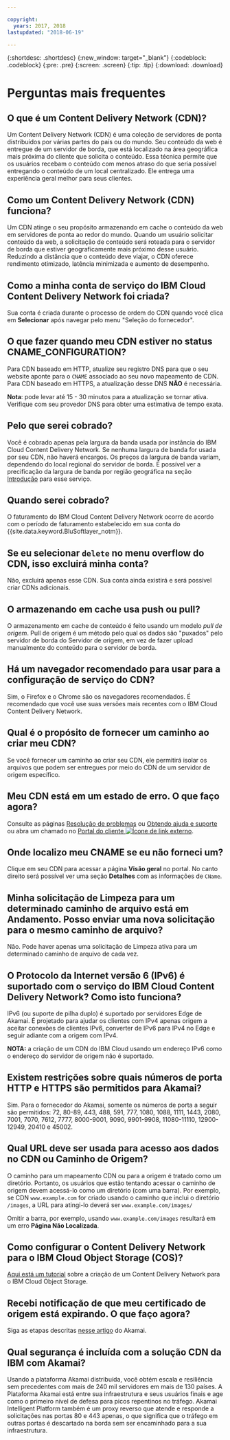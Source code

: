 ```yaml
---

copyright:
  years: 2017, 2018
lastupdated: "2018-06-19"

---
```


{:shortdesc: .shortdesc}
{:new_window: target="_blank"}
{:codeblock: .codeblock}
{:pre: .pre}
{:screen: .screen}
{:tip: .tip}
{:download: .download}

# Perguntas mais frequentes

## O que é um Content Delivery Network (CDN)?

Um Content Delivery Network (CDN) é uma coleção de servidores de ponta distribuídos por várias partes do país ou do mundo. Seu conteúdo da web é entregue de um servidor de borda, que está localizado na área geográfica mais próxima do cliente que solicita o conteúdo. Essa técnica permite que os usuários recebam o conteúdo com menos atraso do que seria possível entregando o conteúdo de um local centralizado. Ele entrega uma experiência geral melhor para seus clientes.

## Como um Content Delivery Network (CDN) funciona?

Um CDN atinge o seu propósito armazenando em cache o conteúdo da web em servidores de ponta ao redor do mundo. Quando um usuário solicitar conteúdo da web, a solicitação de conteúdo será roteada para o servidor de borda que estiver geograficamente mais próximo desse usuário. Reduzindo a distância que o conteúdo deve viajar, o CDN oferece rendimento otimizado, latência minimizada e aumento de desempenho.

## Como a minha conta de serviço do IBM Cloud Content Delivery Network foi criada?

Sua conta é criada durante o processo de ordem do CDN quando você clica em **Selecionar** após navegar pelo menu "Seleção do fornecedor".

## O que fazer quando meu CDN estiver no status CNAME_CONFIGURATION?

Para CDN baseado em HTTP, atualize seu registro DNS para que o seu website aponte para o `CNAME` associado ao seu novo mapeamento de CDN. Para CDN baseado em HTTPS, a atualização desse DNS **NÃO** é necessária.

**Nota**: pode levar até 15 - 30 minutos para a atualização se tornar ativa. Verifique com seu provedor DNS para obter uma estimativa de tempo exata.

## Pelo que serei cobrado?

Você é cobrado apenas pela largura da banda usada por instância do IBM Cloud Content Delivery Network. Se nenhuma largura de banda for usada por seu CDN, não haverá encargos. Os preços da largura de banda variam, dependendo do local regional do servidor de borda. É possível ver a precificação da largura de banda por região geográfica na seção [Introdução](getting-started.html#cdn-bandwidth-pricing-rates-shown-in-usd-) para esse serviço.

## Quando serei cobrado?

O faturamento do IBM Cloud Content Delivery Network ocorre de acordo com o período de faturamento estabelecido em sua conta do {{site.data.keyword.BluSoftlayer_notm}}.

## Se eu selecionar `delete` no menu overflow do CDN, isso excluirá minha conta?

Não, excluirá apenas esse CDN. Sua conta ainda existirá e será possível criar CDNs adicionais.

## O armazenando em cache usa push ou pull?

O armazenamento em cache de conteúdo é feito usando um modelo _pull de origem_. Pull de origem é um método pelo qual os dados são "puxados" pelo servidor de borda do Servidor de origem, em vez de fazer upload manualmente do conteúdo para o servidor de borda.

## Há um navegador recomendado para usar para a configuração de serviço do CDN?

Sim, o Firefox e o Chrome são os navegadores recomendados. É recomendado que você use suas versões mais recentes com o IBM
Cloud Content Delivery Network.

## Qual é o propósito de fornecer um caminho ao criar meu CDN?

Se você fornecer um caminho ao criar seu CDN, ele permitirá isolar os arquivos que podem ser entregues por meio do CDN de um
servidor de origem específico.

## Meu CDN está em um estado de erro. O que faço agora?

Consulte as páginas [Resolução de problemas](troubleshooting.html#troubleshooting) ou [Obtendo ajuda e suporte](https://console.stage1.bluemix.net/docs/infrastructure/CDN/getting-help.html#getting-help) ou abra um chamado no [Portal do cliente ![Ícone de link externo](../../icons/launch-glyph.svg "Ícone de link externo")](https://control.softlayer.com/).

## Onde localizo meu CNAME se eu não forneci um?

Clique em seu CDN para acessar a página **Visão geral** no portal. No canto direito será possível ver uma seção **Detalhes** com as informações de `CName`.

## Minha solicitação de Limpeza para um determinado caminho de arquivo está em Andamento. Posso enviar uma nova solicitação para o mesmo caminho de arquivo?

Não. Pode haver apenas uma solicitação de Limpeza ativa para um determinado caminho de arquivo de cada vez.

## O Protocolo da Internet versão 6 (IPv6) é suportado com o serviço do IBM Cloud Content Delivery Network? Como isto funciona?

IPv6 (ou suporte de pilha duplo) é suportado por servidores Edge de Akamai. É projetado para ajudar os clientes com IPv4 apenas origem a aceitar conexões de clientes IPv6, converter de IPv6 para IPv4 no Edge e seguir adiante com a origem com IPv4.

**NOTA:** a criação de um CDN do IBM Cloud usando um endereço IPv6 como o endereço do servidor de origem não é suportado.

## Existem restrições sobre quais números de porta HTTP e HTTPS são permitidos para Akamai?

Sim. Para o fornecedor do Akamai, somente os números de porta a seguir são permitidos: 72, 80-89, 443, 488, 591, 777, 1080, 1088, 1111,
1443, 2080, 7001, 7070, 7612, 7777, 8000-9001, 9090, 9901-9908, 11080-11110, 12900-12949, 20410 e 45002.

## Qual URL deve ser usada para acesso aos dados no CDN ou Caminho de Origem?
O caminho para um mapeamento CDN ou para a origem é tratado como um diretório. Portanto, os usuários que estão tentando acessar o caminho de origem devem acessá-lo como um diretório (com uma barra). Por exemplo, se CDN `www.example.com` for criado usando o caminho que inclui o diretório `/images`, a URL para atingi-lo deverá ser `www.example.com/images/`

Omitir a barra, por exemplo, usando `www.example.com/images` resultará em um erro **Página Não Localizada**.

## Como configurar o Content Delivery Network para o IBM Cloud Object Storage (COS)?

[Aqui está um tutorial](https://console.bluemix.net/docs/tutorials/static-files-cdn.html#accelerate-delivery-of-static-files-using-a-cdn) sobre a criação de um Content Delivery Network para o IBM Cloud Object Storage.

## Recebi notificação de que meu certificado de origem está expirando. O que faço agora?

Siga as etapas descritas [nesse artigo](https://community.akamai.com/docs/DOC-7708) do Akamai.

## Qual segurança é incluída com a solução CDN da IBM com Akamai?

Usando a plataforma Akamai distribuída, você obtém escala e resiliência sem precedentes com mais de 240 mil servidores em mais de 130 países. A Plataforma Akamai está entre sua infraestrutura e seus usuários finais e age como o primeiro nível de defesa para picos repentinos no tráfego. Akamai Intelligent Platform também é um proxy reverso que atende e responde a solicitações nas portas 80 e 443 apenas, o que significa que o tráfego em outras portas é descartado na borda sem ser encaminhado para a sua infraestrutura.
